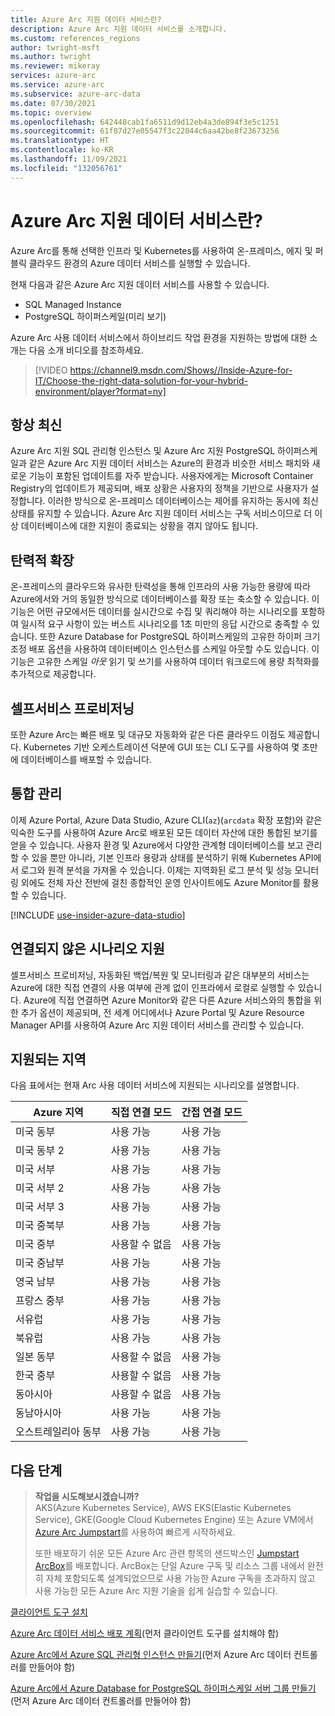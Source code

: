 ```yaml
---
title: Azure Arc 지원 데이터 서비스란?
description: Azure Arc 지원 데이터 서비스를 소개합니다.
ms.custom: references_regions
author: twright-msft
ms.author: twright
ms.reviewer: mikeray
services: azure-arc
ms.service: azure-arc
ms.subservice: azure-arc-data
ms.date: 07/30/2021
ms.topic: overview
ms.openlocfilehash: 642448cab1fa6511d9d12eb4a3de894f3e5c1251
ms.sourcegitcommit: 61f87d27e05547f3c22044c6aa42be8f23673256
ms.translationtype: HT
ms.contentlocale: ko-KR
ms.lasthandoff: 11/09/2021
ms.locfileid: "132056761"
---
```

# <a name="what-are-azure-arc-enabled-data-services"></a>Azure Arc 지원 데이터 서비스란?

Azure Arc를 통해 선택한 인프라 및 Kubernetes를 사용하여 온-프레미스, 에지 및 퍼블릭 클라우드 환경의 Azure 데이터 서비스를 실행할 수 있습니다.

현재 다음과 같은 Azure Arc 지원 데이터 서비스를 사용할 수 있습니다. 

- SQL Managed Instance
- PostgreSQL 하이퍼스케일(미리 보기)

Azure Arc 사용 데이터 서비스에서 하이브리드 작업 환경을 지원하는 방법에 대한 소개는 다음 소개 비디오를 참조하세요.

> [!VIDEO https://channel9.msdn.com/Shows//Inside-Azure-for-IT/Choose-the-right-data-solution-for-your-hybrid-environment/player?format=ny]

## <a name="always-current"></a>항상 최신

Azure Arc 지원 SQL 관리형 인스턴스 및 Azure Arc 지원 PostgreSQL 하이퍼스케일과 같은 Azure Arc 지원 데이터 서비스는 Azure의 환경과 비슷한 서비스 패치와 새로운 기능이 포함된 업데이트를 자주 받습니다. 사용자에게는 Microsoft Container Registry의 업데이트가 제공되며, 배포 상황은 사용자의 정책을 기반으로 사용자가 설정합니다. 이러한 방식으로 온-프레미스 데이터베이스는 제어를 유지하는 동시에 최신 상태를 유지할 수 있습니다. Azure Arc 지원 데이터 서비스는 구독 서비스이므로 더 이상 데이터베이스에 대한 지원이 종료되는 상황을 겪지 않아도 됩니다.

## <a name="elastic-scale"></a>탄력적 확장

온-프레미스의 클라우드와 유사한 탄력성을 통해 인프라의 사용 가능한 용량에 따라 Azure에서와 거의 동일한 방식으로 데이터베이스를 확장 또는 축소할 수 있습니다. 이 기능은 어떤 규모에서든 데이터를 실시간으로 수집 및 쿼리해야 하는 시나리오를 포함하여 일시적 요구 사항이 있는 버스트 시나리오를 1초 미만의 응답 시간으로 충족할 수 있습니다. 또한 Azure Database for PostgreSQL 하이퍼스케일의 고유한 하이퍼 크기 조정 배포 옵션을 사용하여 데이터베이스 인스턴스를 스케일 아웃할 수도 있습니다. 이 기능은 고유한 스케일 *아웃* 읽기 및 쓰기를 사용하여 데이터 워크로드에 용량 최적화를 추가적으로 제공합니다.

## <a name="self-service-provisioning"></a>셀프서비스 프로비저닝

또한 Azure Arc는 빠른 배포 및 대규모 자동화와 같은 다른 클라우드 이점도 제공합니다. Kubernetes 기반 오케스트레이션 덕분에 GUI 또는 CLI 도구를 사용하여 몇 초만에 데이터베이스를 배포할 수 있습니다.

## <a name="unified-management"></a>통합 관리

이제 Azure Portal, Azure Data Studio, Azure CLI(`az`)(`arcdata` 확장 포함)와 같은 익숙한 도구를 사용하여 Azure Arc로 배포된 모든 데이터 자산에 대한 통합된 보기를 얻을 수 있습니다. 사용자 환경 및 Azure에서 다양한 관계형 데이터베이스를 보고 관리할 수 있을 뿐만 아니라, 기본 인프라 용량과 상태를 분석하기 위해 Kubernetes API에서 로그와 원격 분석을 가져올 수 있습니다. 이제는 지역화된 로그 분석 및 성능 모니터링 외에도 전체 자산 전반에 걸친 종합적인 운영 인사이트에도 Azure Monitor를 활용할 수 있습니다.

[!INCLUDE [use-insider-azure-data-studio](includes/use-insider-azure-data-studio.md)]

## <a name="disconnected-scenario-support"></a>연결되지 않은 시나리오 지원

셀프서비스 프로비저닝, 자동화된 백업/복원 및 모니터링과 같은 대부분의 서비스는 Azure에 대한 직접 연결의 사용 여부에 관계 없이 인프라에서 로컬로 실행할 수 있습니다. Azure에 직접 연결하면 Azure Monitor와 같은 다른 Azure 서비스와의 통합을 위한 추가 옵션이 제공되며, 전 세계 어디에서나 Azure Portal 및 Azure Resource Manager API를 사용하여 Azure Arc 지원 데이터 서비스를 관리할 수 있습니다.

## <a name="supported-regions"></a>지원되는 지역

다음 표에서는 현재 Arc 사용 데이터 서비스에 지원되는 시나리오를 설명합니다.

|Azure 지역  |직접 연결 모드  |간접 연결 모드  |
|---------|---------|---------|
|미국 동부|사용 가능|사용 가능
|미국 동부 2|사용 가능|사용 가능
|미국 서부|사용 가능|사용 가능
|미국 서부 2|사용 가능|사용 가능
|미국 서부 3|사용 가능|사용 가능
|미국 중북부 | 사용 가능 | 사용 가능
|미국 중부|사용할 수 없음|사용 가능
|미국 중남부|사용 가능|사용 가능
|영국 남부|사용 가능|사용 가능
|프랑스 중부|사용 가능|사용 가능
|서유럽 |사용 가능 |사용 가능
|북유럽|사용 가능|사용 가능
|일본 동부|사용할 수 없음|사용 가능
|한국 중부|사용할 수 없음|사용 가능
|동아시아|사용할 수 없음|사용 가능
|동남아시아|사용 가능|사용 가능
|오스트레일리아 동부|사용 가능|사용 가능

## <a name="next-steps"></a>다음 단계

> **작업을 시도해보시겠습니까?**  
> AKS(Azure Kubernetes Service), AWS EKS(Elastic Kubernetes Service), GKE(Google Cloud Kubernetes Engine) 또는 Azure VM에서 [Azure Arc Jumpstart](https://azurearcjumpstart.io/azure_arc_jumpstart/azure_arc_data/)를 사용하여 빠르게 시작하세요.
>
>또한 배포하기 쉬운 모든 Azure Arc 관련 항목의 샌드박스인 [Jumpstart ArcBox](https://azurearcjumpstart.io/azure_jumpstart_arcbox/)를 배포합니다. ArcBox는 단일 Azure 구독 및 리소스 그룹 내에서 완전히 자체 포함되도록 설계되었으므로 사용 가능한 Azure 구독을 초과하지 않고 사용 가능한 모든 Azure Arc 지원 기술을 쉽게 실습할 수 있습니다.

[클라이언트 도구 설치](install-client-tools.md)

[Azure Arc 데이터 서비스 배포 계획](plan-azure-arc-data-services.md)(먼저 클라이언트 도구를 설치해야 함)

[Azure Arc에서 Azure SQL 관리형 인스턴스 만들기](create-sql-managed-instance.md)(먼저 Azure Arc 데이터 컨트롤러를 만들어야 함)

[Azure Arc에서 Azure Database for PostgreSQL 하이퍼스케일 서버 그룹 만들기](create-postgresql-hyperscale-server-group.md)(먼저 Azure Arc 데이터 컨트롤러를 만들어야 함)
